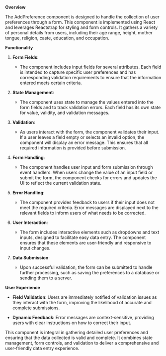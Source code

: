﻿**Overview**

The AddPreference component is designed to handle the collection of user
preferences through a form. This component is implemented using React
and leverages Reactstrap for styling and form controls. It gathers a
variety of personal details from users, including their age range,
height, mother tongue, religion, caste, education, and occupation.

**Functionality**

1.  **Form Fields**:

    - The component includes input fields for several attributes. Each
      field is intended to capture specific user preferences and has
      corresponding validation requirements to ensure that the
      information entered meets certain criteria.

2.  **State Management**:

    - The component uses state to manage the values entered into the
      form fields and to track validation errors. Each field has its own
      state for value, validity, and validation messages.

3.  **Validation**:

    - As users interact with the form, the component validates their
      input. If a user leaves a field empty or selects an invalid
      option, the component will display an error message. This ensures
      that all required information is provided before submission.

4.  **Form Handling**:

    - The component handles user input and form submission through event
      handlers. When users change the value of an input field or submit
      the form, the component checks for errors and updates the UI to
      reflect the current validation state.

5.  **Error Handling**:

    - The component provides feedback to users if their input does not
      meet the required criteria. Error messages are displayed next to
      the relevant fields to inform users of what needs to be corrected.

6.  **User Interaction**:

    - The form includes interactive elements such as dropdowns and text
      inputs, designed to facilitate easy data entry. The component
      ensures that these elements are user-friendly and responsive to
      input changes.

7.  **Data Submission**:

    - Upon successful validation, the form can be submitted to handle
      further processing, such as saving the preferences to a database
      or sending them to a server.

**User Experience**

- **Field Validation**: Users are immediately notified of validation
  issues as they interact with the form, improving the likelihood of
  accurate and complete submissions.

- **Dynamic Feedback**: Error messages are context-sensitive, providing
  users with clear instructions on how to correct their input.

This component is integral in gathering detailed user preferences and
ensuring that the data collected is valid and complete. It combines
state management, form controls, and validation to deliver a
comprehensive and user-friendly data entry experience.
